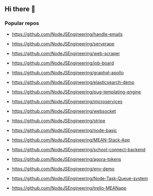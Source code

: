 ## Hi there 👋

### Popular repos

- https://github.com/NodeJSEngineering/handle-emails

- https://github.com/NodeJSEngineering/serverapp

- https://github.com/NodeJSEngineering/web-scraper
- https://github.com/NodeJSEngineering/job-board
- https://github.com/NodeJSEngineering/graphql-apollo
- https://github.com/NodeJSEngineering/elasticsearch-demo
- https://github.com/NodeJSEngineering/pug-templating-engine
- https://github.com/NodeJSEngineering/microservices
- https://github.com/NodeJSEngineering/websocket
- https://github.com/NodeJSEngineering/stripe
- https://github.com/NodeJSEngineering/node-basic
- https://github.com/NodeJSEngineering/MEAN-Stack-App
- https://github.com/NodeJSEngineering/school-connect-backend
- https://github.com/NodeJSEngineering/agora-tokens
- https://github.com/NodeJSEngineering/env-demo
- https://github.com/NodeJSEngineering/Node-Task-Queue-system
- https://github.com/NodeJSEngineering/trello-MEANapp
<!--

**Here are some ideas to get you started:**

🙋‍♀️ A short introduction - what is your organization all about?
🌈 Contribution guidelines - how can the community get involved?
👩‍💻 Useful resources - where can the community find your docs? Is there anything else the community should know?
🍿 Fun facts - what does your team eat for breakfast?
🧙 Remember, you can do mighty things with the power of [Markdown](https://docs.github.com/github/writing-on-github/getting-started-with-writing-and-formatting-on-github/basic-writing-and-formatting-syntax)
-->
